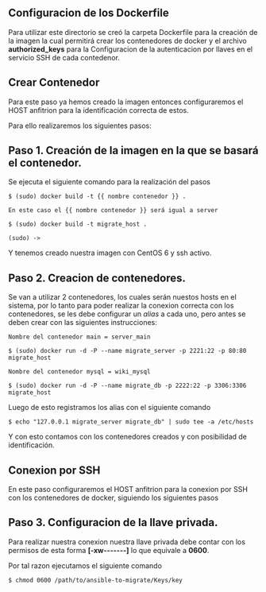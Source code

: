 Configuracion de los Dockerfile
--------------------
Para utilizar este directorio se creó la carpeta Dockerfile para la creación de la imagen
la cual permitirá crear los contenedores de docker y el archivo **authorized_keys**
para la Configuracion de la autenticacion por llaves en el servicio SSH de cada contedenor.

Crear Contenedor
---------------------

Para este paso ya hemos creado la imagen entonces configuraremos el HOST anfitrion para la identificación correcta de estos.

Para ello realizaremos los siguientes pasos:

Paso 1. Creación de la imagen en la que se basará el contenedor.
--------------------------
Se ejecuta el siguiente comando para la realización del pasos

```
$ (sudo) docker build -t {{ nombre contenedor }} .

En este caso el {{ nombre contenedor }} será igual a server

$ (sudo) docker build -t migrate_host .

(sudo) -> 
```

Y tenemos creado nuestra imagen con CentOS 6 y ssh activo.

Paso 2. Creacion de contenedores.
-------------------------------
Se van a utilizar 2 contenedores, los cuales serán nuestos hosts en el sistema, por lo tanto para poder realizar la conexion correcta con los contenedores, se les debe configurar un *alias* a cada uno, pero antes se deben crear con las siguientes instrucciones:

```
Nombre del contenedor main = server_main

$ (sudo) docker run -d -P --name migrate_server -p 2221:22 -p 80:80 migrate_host

Nombre del contenedor mysql = wiki_mysql

$ (sudo) docker run -d -P --name migrate_db -p 2222:22 -p 3306:3306 migrate_host

```

Luego de esto registramos los alias con el siguiente comando

` $ echo "127.0.0.1 migrate_server migrate_db" | sudo tee -a /etc/hosts `

Y con esto contamos con los contenedores creados y con posibilidad de identificación.

Conexion por SSH 
-----------------------------
En este paso configuraremos el HOST anfitrion para la conexion por SSH con los contenedores de docker, siguiendo los siguientes pasos

Paso 3. Configuracion de la llave privada.
-----------------------------------------
Para realizar nuestra conexion nuestra llave privada debe contar con los permisos de esta forma **[-xw-------]** lo que equivale a **0600**.

Por tal razon ejecutamos el siguiente comando

```
$ chmod 0600 /path/to/ansible-to-migrate/Keys/key

```

